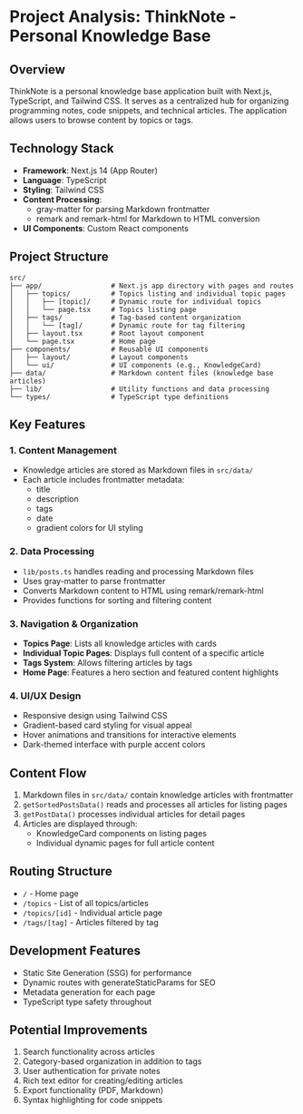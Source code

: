 # Project Analysis: ThinkNote - Personal Knowledge Base

## Overview
ThinkNote is a personal knowledge base application built with Next.js, TypeScript, and Tailwind CSS. It serves as a centralized hub for organizing programming notes, code snippets, and technical articles. The application allows users to browse content by topics or tags.

## Technology Stack
- **Framework**: Next.js 14 (App Router)
- **Language**: TypeScript
- **Styling**: Tailwind CSS
- **Content Processing**: 
  - gray-matter for parsing Markdown frontmatter
  - remark and remark-html for Markdown to HTML conversion
- **UI Components**: Custom React components

## Project Structure
```
src/
├── app/                 # Next.js app directory with pages and routes
│   ├── topics/          # Topics listing and individual topic pages
│   │   ├── [topic]/     # Dynamic route for individual topics
│   │   └── page.tsx     # Topics listing page
│   ├── tags/            # Tag-based content organization
│   │   └── [tag]/       # Dynamic route for tag filtering
│   ├── layout.tsx       # Root layout component
│   └── page.tsx         # Home page
├── components/          # Reusable UI components
│   ├── layout/          # Layout components
│   └── ui/              # UI components (e.g., KnowledgeCard)
├── data/                # Markdown content files (knowledge base articles)
├── lib/                 # Utility functions and data processing
└── types/               # TypeScript type definitions
```

## Key Features

### 1. Content Management
- Knowledge articles are stored as Markdown files in `src/data/`
- Each article includes frontmatter metadata:
  - title
  - description
  - tags
  - date
  - gradient colors for UI styling

### 2. Data Processing
- `lib/posts.ts` handles reading and processing Markdown files
- Uses gray-matter to parse frontmatter
- Converts Markdown content to HTML using remark/remark-html
- Provides functions for sorting and filtering content

### 3. Navigation & Organization
- **Topics Page**: Lists all knowledge articles with cards
- **Individual Topic Pages**: Displays full content of a specific article
- **Tags System**: Allows filtering articles by tags
- **Home Page**: Features a hero section and featured content highlights

### 4. UI/UX Design
- Responsive design using Tailwind CSS
- Gradient-based card styling for visual appeal
- Hover animations and transitions for interactive elements
- Dark-themed interface with purple accent colors

## Content Flow
1. Markdown files in `src/data/` contain knowledge articles with frontmatter
2. `getSortedPostsData()` reads and processes all articles for listing pages
3. `getPostData()` processes individual articles for detail pages
4. Articles are displayed through:
   - KnowledgeCard components on listing pages
   - Individual dynamic pages for full article content

## Routing Structure
- `/` - Home page
- `/topics` - List of all topics/articles
- `/topics/[id]` - Individual article page
- `/tags/[tag]` - Articles filtered by tag

## Development Features
- Static Site Generation (SSG) for performance
- Dynamic routes with generateStaticParams for SEO
- Metadata generation for each page
- TypeScript type safety throughout

## Potential Improvements
1. Search functionality across articles
2. Category-based organization in addition to tags
3. User authentication for private notes
4. Rich text editor for creating/editing articles
5. Export functionality (PDF, Markdown)
6. Syntax highlighting for code snippets